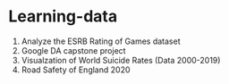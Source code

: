 # Learning-data
1. Analyze the ESRB Rating of Games dataset
2. Google DA capstone project
3. Visualzation of World Suicide Rates (Data 2000-2019)
4. Road Safety of England 2020
